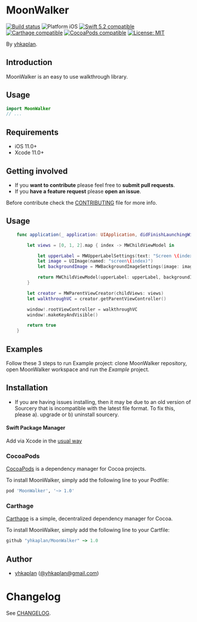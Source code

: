 # MoonWalker

<p align="left">
<a href="https://travis-ci.org/yhkaplan@gmail.com/MoonWalker"><img src="https://travis-ci.org/yhkaplan@gmail.com/MoonWalker.svg?branch=master" alt="Build status" /></a>
<img src="https://img.shields.io/badge/platform-iOS-blue.svg?style=flat" alt="Platform iOS" />
<a href="https://developer.apple.com/swift"><img src="https://img.shields.io/badge/swift5.2-compatible-4BC51D.svg?style=flat" alt="Swift 5.2 compatible" /></a>
<a href="https://github.com/Carthage/Carthage"><img src="https://img.shields.io/badge/Carthage-compatible-4BC51D.svg?style=flat" alt="Carthage compatible" /></a>
<a href="https://cocoapods.org/pods/XLActionController"><img src="https://img.shields.io/cocoapods/v/MoonWalker.svg" alt="CocoaPods compatible" /></a>
<a href="https://raw.githubusercontent.com/yhkaplan@gmail.com/MoonWalker/master/LICENSE"><img src="http://img.shields.io/badge/license-MIT-blue.svg?style=flat" alt="License: MIT" /></a>
</p>

By [yhkaplan](http://yhkaplan@gmail.com.com).

## Introduction

MoonWalker is an easy to use walkthrough library.

<!-- <img src="Example/MoonWalker.gif" width="300"/> -->

## Usage

```swift
import MoonWalker
// ...
```

## Requirements

* iOS 11.0+
* Xcode 11.0+

## Getting involved

* If you **want to contribute** please feel free to **submit pull requests**.
* If you **have a feature request** please **open an issue**.

Before contribute check the [CONTRIBUTING](https://github.com/yhkaplan@gmail.com/MoonWalker/blob/master/CONTRIBUTING.md) file for more info.

## Usage
```swift
    func application(_ application: UIApplication, didFinishLaunchingWithOptions launchOptions: [UIApplicationLaunchOptionsKey: Any]?) -> Bool {

        let views = [0, 1, 2].map { index -> MWChildViewModel in

            let upperLabel = MWUpperLabelSettings(text: "Screen \(index)")
            let image = UIImage(named: "screen\(index)")
            let backgroundImage = MWBackgroundImageSettings(image: image)

            return MWChildViewModel(upperLabel: upperLabel, backgroundImage: backgroundImage)
        }

        let creator = MWParentViewCreator(childViews: views)
        let walkthroughVC = creator.getParentViewController()

        window!.rootViewController = walkthroughVC
        window!.makeKeyAndVisible()

        return true
    }
```

## Examples

Follow these 3 steps to run Example project: clone MoonWalker repository, open MoonWalker workspace and run the *Example* project.

## Installation

* If you are having issues installing, then it may be due to an old version of Sourcery that is incompatible with the latest file format. To fix this, please a). upgrade or b) uninstall sourcery.

#### Swift Package Manager

Add via Xcode in the [usual way](https://developer.apple.com/documentation/xcode/adding_package_dependencies_to_your_app)


### CocoaPods

[CocoaPods](https://cocoapods.org/) is a dependency manager for Cocoa projects.

To install MoonWalker, simply add the following line to your Podfile:

```ruby
pod 'MoonWalker', '~> 1.0'
```

### Carthage

[Carthage](https://github.com/Carthage/Carthage) is a simple, decentralized dependency manager for Cocoa.

To install MoonWalker, simply add the following line to your Cartfile:

```ruby
github "yhkaplan/MoonWalker" ~> 1.0
```

## Author

* [yhkaplan](https://github.com/yhkaplan@gmail.com) ([@yhkaplan@gmail.com](https://twitter.com/yhkaplan@gmail.com))


# Changelog

See [CHANGELOG](CHANGELOG.md).
